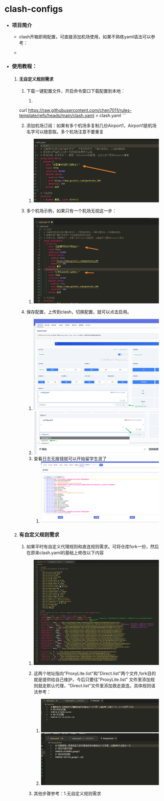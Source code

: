 # clash-configs

- ### 项目简介

  - clash开箱即用配置，可直接添加机场使用，如果不熟练yaml语法可以参考：

  - [yaml语法]: https://zh.wikipedia.org/wiki/YAML#%E8%AA%9E%E6%B3%95	"yaml语法"

- ### 使用教程：

  1. #### 无自定义规则需求

     1. 下载一键配置文件，开启命令窗口下载配置到本地：

        1. ```shell
      curl https://raw.githubusercontent.com/chen7011/rules-template/refs/heads/main/clash.yaml > clash.yaml
           ```
  
        2. 添加机场订阅：如果有多个机场多复制几份Airport1，Airport1是机场名字可以随意取。多个机场注意不要重复
      
            1. ![](./images/1.png)
        
        3. 多个机场示例，如果只有一个机场无视这一步：
        
            1. ![](./images/2.png)
        
        4. 保存配置，上传到clash，切换配置，就可以点击启用。
        
            1. ![](./images/3.png)
            2. ![](./images/4.png)
            3. 查看日志无报错就可以开始留学生涯了
                1. ![](./images/5.png)
  
  2. ### **有自定义规则需求**
  
     1. 如果平时有自定义代理规则和直连规则需求。可将仓库fork一份，然后在原来clash.yaml的基础上修改以下内容
  
        1. ![](./images/8.png)
  
        2. 这两个地址指向"ProxyLite.list"和"Direct.list"两个文件,fork目的就是提供给自己维护，今后只要往"ProxyLite.list" 文件里添加规则就走默认代理，"Direct.list"文件里添加救走直连。具体规则语法参考：
  
           [规则语法]: https://wiki.metacubex.one/config/
  
           1. ![](./images/6.png)
           2. ![](./images/7.png)
  
        3. 其他步骤参考：1.无自定义规则需求

